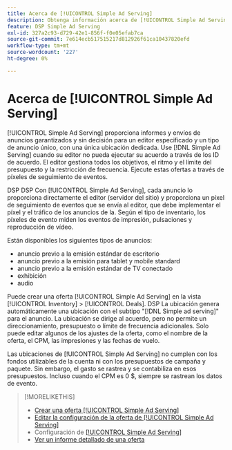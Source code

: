 ```yaml
---
title: Acerca de [!UICONTROL Simple Ad Serving]
description: Obtenga información acerca de [!UICONTROL Simple Ad Serving] ofertas que usan píxeles de seguimiento de eventos.
feature: DSP Simple Ad Serving
exl-id: 327a2c93-d729-42e1-856f-f0e05efab7ca
source-git-commit: 7e614ecb517515217d812926f61ca10437820efd
workflow-type: tm+mt
source-wordcount: '227'
ht-degree: 0%

---
```


# Acerca de [!UICONTROL Simple Ad Serving]

[!UICONTROL Simple Ad Serving] proporciona informes y envíos de anuncios garantizados y sin decisión para un editor especificado y un tipo de anuncio único, con una única ubicación dedicada. Use [!DNL Simple Ad Serving] cuando su editor no pueda ejecutar su acuerdo a través de los ID de acuerdo. El editor gestiona todos los objetivos, el ritmo y el límite del presupuesto y la restricción de frecuencia. Ejecute estas ofertas a través de píxeles de seguimiento de eventos.

DSP DSP Con [!UICONTROL Simple Ad Serving], cada anuncio lo proporciona directamente el editor (servidor del sitio) y proporciona un píxel de seguimiento de eventos que se envía al editor, que debe implementar el píxel y el tráfico de los anuncios de la. Según el tipo de inventario, los píxeles de evento miden los eventos de impresión, pulsaciones y reproducción de vídeo.

Están disponibles los siguientes tipos de anuncios:

* anuncio previo a la emisión estándar de escritorio
* anuncio previo a la emisión para tablet y mobile standard
* anuncio previo a la emisión estándar de TV conectado
* exhibición
* audio

Puede crear una oferta [!UICONTROL Simple Ad Serving] en la vista [!UICONTROL Inventory] > [!UICONTROL Deals]. DSP La ubicación genera automáticamente una ubicación con el subtipo &quot;[!DNL Simple ad serving]&quot; para el anuncio. La ubicación se dirige al acuerdo, pero no permite un direccionamiento, presupuesto o límite de frecuencia adicionales. Solo puede editar algunos de los ajustes de la oferta, como el nombre de la oferta, el CPM, las impresiones y las fechas de vuelo.<!-- If you need multiple tracking tags for a [!UICONTROL Simple Ad Serving] deal, create a duplicate deal. -->

Las ubicaciones de [!UICONTROL Simple Ad Serving] no cumplen con los fondos utilizables de la cuenta ni con los presupuestos de campaña y paquete. Sin embargo, el gasto se rastrea y se contabiliza en esos presupuestos. Incluso cuando el CPM es 0 $, siempre se rastrean los datos de evento.

>[!MORELIKETHIS]
>
>* [Crear una oferta [!UICONTROL Simple Ad Serving]](simple-deal-create.md)
>* [Editar la configuración de la oferta de [!UICONTROL Simple Ad Serving]](simple-deal-edit.md)
>* Configuración de [[!UICONTROL Simple Ad Serving]](simple-deal-settings.md)
>* [Ver un informe detallado de una oferta](/help/dsp/inventory/deal-view-report.md)

<!-- add back when reimplemented:
>* [View Event-Tracking Pixels for a [!UICONTROL Simple Ad Serving] Deal](simple-deal-show-pixels.md)
-->
